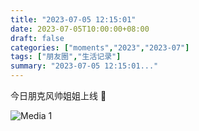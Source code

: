 ```yaml
---
title: "2023-07-05 12:15:01"
date: 2023-07-05T10:00:00+08:00
draft: false
categories: ["moments","2023","2023-07"]
tags: ["朋友圈","生活记录"]
summary: "2023-07-05 12:15:01..."
---
```


今日朋克风帅姐姐上线 🖤

![Media 1](/Moments/photos/2023-07-05/202307051215010.jpg)

